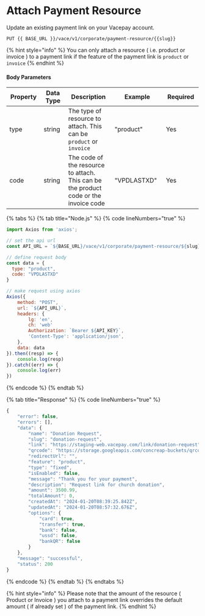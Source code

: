 # Attach Payment Resource

Update an existing payment link on your Vacepay account.

```
PUT {{ BASE_URL }}/vace/v1/corporate/payment-resource/{{slug}}
```

{% hint style="info" %}
You can only attach a resource ( i.e. product or invoice ) to a payment link if the feature of the payment link is `product` or `invoice`&#x20;
{% endhint %}

#### Body Parameters

<table><thead><tr><th width="135">Property</th><th width="114">Data Type</th><th width="283">Description</th><th width="210">Example</th><th width="167">Required</th></tr></thead><tbody><tr><td>type</td><td>string</td><td>The type of resource to attach. This can be <code>product</code> or <code>invoice</code></td><td>"product"</td><td>Yes</td></tr><tr><td>code</td><td>string</td><td>The code of the resource to attach. This can be the product code or the invoice code</td><td>"VPDLASTXD"</td><td>Yes</td></tr></tbody></table>

{% tabs %}
{% tab title="Node.js" %}
{% code lineNumbers="true" %}
```javascript
import Axios from 'axios';

// set the api url
const API_URL = `${BASE_URL}/vace/v1/corporate/payment-resource/${slug}`;

// define request body
const data = {
  type: "product",
  code: "VPDLASTXD"
}

// make request using axios
Axios({
    method: "POST",
    url: `${API_URL}`,
    headers: {
        lg: 'en',
        ch: 'web'
        Authorization: `Bearer ${API_KEY}`,
        'Content-Type': 'application/json',
    },
    data: data
}).then((resp) => {
    console.log(resp)
}).catch((err) => {
    console.log(err)
})
```
{% endcode %}
{% endtab %}

{% tab title="Response" %}
{% code lineNumbers="true" %}
```javascript
{
    "error": false,
    "errors": [],
    "data": {
        "name": "Donation Request",
        "slug": "donation-request",
        "link": "https://staging-web.vacepay.com/link/donation-request",
        "qrcode": "https://storage.googleapis.com/concreap-buckets/qrcode-fb85107d",
        "redirectUrl": "",
        "feature": "product",
        "type": "fixed",
        "isEnabled": false,
        "message": "Thank you for your payment",
        "description": "Request link for church donation",
        "amount": 3500.99,
        "totalAmount": 0,
        "createdAt": "2024-01-20T08:39:25.842Z",
        "updatedAt": "2024-01-20T08:57:32.676Z",
        "options": {
            "card": true,
            "transfer": true,
            "bank": false,
            "ussd": false,
            "bankQR": false
        }
    },
    "message": "successful",
    "status": 200
}
```
{% endcode %}
{% endtab %}
{% endtabs %}

{% hint style="info" %}
Please note that the amount of the resource ( Product or Invoice ) you attach to a payment link overrides the default amount ( if already set ) of the payment link.
{% endhint %}
